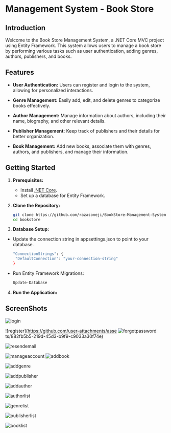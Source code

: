 # Management System - Book Store

## Introduction

Welcome to the Book Store Management System, a .NET Core MVC project using Entity Framework. This system allows users to manage a book store by performing various tasks such as user authentication, adding genres, authors, publishers, and books.

## Features

- **User Authentication:** Users can register and login to the system, allowing for personalized interactions.

- **Genre Management:** Easily add, edit, and delete genres to categorize books effectively.

- **Author Management:** Manage information about authors, including their name, biography, and other relevant details.

- **Publisher Management:** Keep track of publishers and their details for better organization.

- **Book Management:** Add new books, associate them with genres, authors, and publishers, and manage their information.

## Getting Started

1. **Prerequisites:**
   - Install [.NET Core](https://dotnet.microsoft.com/download).
   - Set up a database for Entity Framework.

2. **Clone the Repository:**
   ```bash
   git clone https://github.com/razasoneji/BookStore-Management-System.git
   cd bookstore
3. **Database Setup:**
  - Update the connection string in appsettings.json to point to your database.
    ```bash
    "ConnectionStrings": {
     "DefaultConnection": "your-connection-string"
    }
  - Run Entity Framework Migrations:
    ```bash
    Update-Database
4. **Run the Application:**


## ScreenShots
![login](https://github.com/user-attachments/assets/bbabbb1b-a58b-4913-b0c3-e84226a11980)


![register](https://github.com/user-attachments/asse
![forgotpassword](https://github.com/user-attachments/assets/f8958aa5-ec8b-49e7-9578-2ee342c3a172)
ts/882fb5b5-219d-45d3-b9f9-c9033a30f74e)



![resendemail](https://github.com/user-attachments/assets/e8feac9f-1686-41a4-91c2-17a5d40b567d)


![manageaccount](https://github.com/user-attachments/assets/73c99a9b-501b-4699-81f1-8155f25a2720)
![addbook](https://github.com/user-attachments/assets/b40150f9-8e1c-4490-bc3e-cc489e64fb35)



![addgenre](https://github.com/user-attachments/assets/0948c622-9015-4150-b6f3-c9cf4d189341)

![addpublisher](https://github.com/user-attachments/assets/80c15513-7f4f-4120-b7d1-1c7c7e44f454)

![addauthor](https://github.com/user-attachments/assets/25560196-812e-4e23-994f-270caa6d22dd)

![authorlist](https://github.com/user-attachments/assets/e9738db6-7ec9-4d7a-af71-301cda3e4200)

![genrelist](https://github.com/user-attachments/assets/0dd9d257-ba84-4ca2-9aad-280c6806891a)

![publisherlist](https://github.com/user-attachments/assets/2c86e4a1-2676-4525-a74b-254519d381e5)

![booklist](https://github.com/user-attachments/assets/7ed1ee94-c85a-49ff-b818-c937ea283abf)

